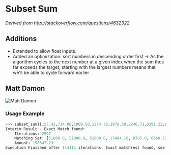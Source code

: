 # Subset Sum

_Derived from http://stackoverflow.com/questions/4632322_

## Additions
- Extended to allow float inputs.
- Added an optimization: sort numbers in descending order first
  -> As the algorithm cycles to the next number at a given index when
       the sum thus far exceeds the target, starting with the largest numbers
       means that we'll be able to cycle forward earlier
       
## Matt Damon

![Matt Damon](https://pixel.nymag.com/imgs/daily/vulture/2017/10/09/09-matt-damon.w190.h190.2x.jpg)

### Usage Example
``` python
>>> subset_sum([157.42,714.00,1009.50,1274.70,1978.50,2246.71,6391.22,6660.72,8785.00,9568.00,17404.16,18800.13,19233.74,33201.00,51000.00,51000.00,51000.00],198347.23)
Interim Result - Exact Match found:
    Iterations: 2597
    Matching Set: [51000.0, 51000.0, 51000.0, 17404.16, 8785.0, 6660.72, 6391.22, 2246.71, 1978.5, 1009.5, 714.0, 157.42]
    Amount: 198347.23
Execution Finished after 114111 iterations. Exact match(es) found, see above for details
```
